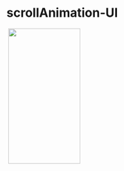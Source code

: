 # scrollAnimation-UI

<img src="https://tefumaru.com/wp-content/uploads/2020/11/d7c54b5d0776e2a7056acea57571574a-1280x720.png" data-lazy-type="image" data-lazy-src="https://tefumaru.com/wp-content/uploads/2020/11/d7c54b5d0776e2a7056acea57571574a-1280x720.png" class="lazy attachment-large_size size-large_size wp-post-image lazy-loaded" alt="" data-lazy-srcset="https://tefumaru.com/wp-content/uploads/2020/11/d7c54b5d0776e2a7056acea57571574a-1280x720.png 1280w, https://tefumaru.com/wp-content/uploads/2020/11/d7c54b5d0776e2a7056acea57571574a-320x180.png 320w, https://tefumaru.com/wp-content/uploads/2020/11/d7c54b5d0776e2a7056acea57571574a-640x360.png 640w" data-lazy-sizes="(max-width: 1280px) 100vw, 1280px" srcset="https://tefumaru.com/wp-content/uploads/2020/11/d7c54b5d0776e2a7056acea57571574a-1280x720.png 1280w, https://tefumaru.com/wp-content/uploads/2020/11/d7c54b5d0776e2a7056acea57571574a-320x180.png 320w, https://tefumaru.com/wp-content/uploads/2020/11/d7c54b5d0776e2a7056acea57571574a-640x360.png 640w" sizes="(max-width: 1280px) 100vw, 1280px">

<img class="lazy alignnone wp-image-2363 lazy-loaded" src="http://tefumaru.com/wp-content/uploads/2020/11/gif-17.gif" data-lazy-type="image" data-lazy-src="http://tefumaru.com/wp-content/uploads/2020/11/gif-17.gif" alt="" width="166" height="310">
